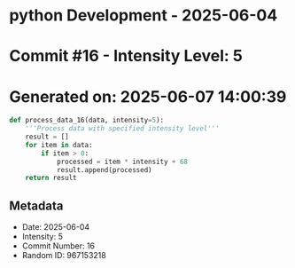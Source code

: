 ﻿# python Development - 2025-06-04
# Commit #16 - Intensity Level: 5
# Generated on: 2025-06-07 14:00:39
```python
def process_data_16(data, intensity=5):
    '''Process data with specified intensity level'''
    result = []
    for item in data:
        if item > 0:
            processed = item * intensity + 68
            result.append(processed)
    return result
```
## Metadata
- Date: 2025-06-04
- Intensity: 5
- Commit Number: 16
- Random ID: 967153218
